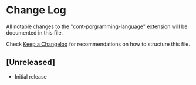# Change Log

All notable changes to the "cont-porgramming-language" extension will be documented in this file.

Check [Keep a Changelog](http://keepachangelog.com/) for recommendations on how to structure this file.

## [Unreleased]

- Initial release